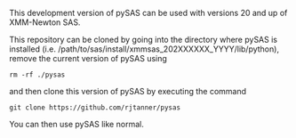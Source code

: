 This development version of pySAS can be used with versions 20 and up of XMM-Newton SAS.

This repository can be cloned by going into the directory where pySAS is installed (i.e. /path/to/sas/install/xmmsas_202XXXXXX_YYYY/lib/python), remove the current version of pySAS using 
```
rm -rf ./pysas
```
and then clone this version of pySAS by executing the command
```
git clone https://github.com/rjtanner/pysas
```
You can then use pySAS like normal.
